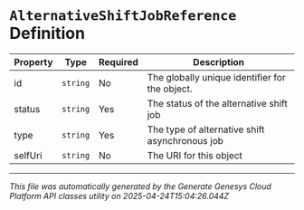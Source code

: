 # `AlternativeShiftJobReference` Definition

| Property | Type | Required | Description |
|----------|------|----------|-------------|
| id | `string` | No | The globally unique identifier for the object. |
| status | `string` | Yes | The status of the alternative shift job |
| type | `string` | Yes | The type of alternative shift asynchronous job |
| selfUri | `string` | No | The URI for this object |

---

*This file was automatically generated by the Generate Genesys Cloud Platform API classes utility on 2025-04-24T15:04:26.044Z*